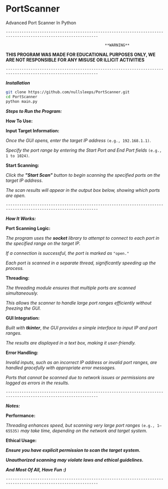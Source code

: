 # PortScanner

Advanced Port Scanner In Python

`---------------------------------------------------------------------------------------------------------------`

                                              
                                                **WARNING**
                                                  
**THIS PROGRAM WAS MADE FOR EDUCATIONAL PURPOSES ONLY, WE ARE NOT RESPONSIBLE FOR ANY MISUSE OR ILLICIT ACTIVITIES**
 

 
`---------------------------------------------------------------------------------------------------------------`
 
 
***Installation***
```bash
git clone https://github.com/nullsleeps/PortScanner.git
cd PortScanner
python main.py
```
 
 
***Steps to Run the Program:***
 

**How To Use:**

**Input Target Information:**

*Once the GUI opens, enter the target IP address* `(e.g., 192.168.1.1)`.

*Specify the port range by entering the Start Port and End Port fields* `(e.g., 1 to 1024)`.


**Start Scanning:**

*Click the* ***"Start Scan"*** *button to begin scanning the specified ports on the target IP address*.

*The scan results will appear in the output box below, showing which ports are open.*


`---------------------------------------------------------------------------------------------------------------`


***How It Works:***

**Port Scanning Logic:**

*The program uses the* ***socket*** *library to attempt to connect to each port in the specified range on the target IP.*

*If a connection is successful, the port is marked as* `"open."`

*Each port is scanned in a separate thread, significantly speeding up the process.*

 
**Threading:**

*The threading module ensures that multiple ports are scanned simultaneously.*

*This allows the scanner to handle large port ranges efficiently without freezing the GUI.*


**GUI Integration:**

*Built with* ***tkinter***, *the GUI provides a simple interface to input IP and port ranges.*

*The results are displayed in a text box, making it user-friendly.*


**Error Handling:**

*Invalid inputs, such as an incorrect IP address or invalid port ranges, are handled gracefully with appropriate error messages.*

*Ports that cannot be scanned due to network issues or permissions are logged as errors in the results.*


`---------------------------------------------------------------------------------------------------------------`


***Notes:***


**Performance:**

*Threading enhances speed, but scanning very large port ranges* `(e.g., 1–65535)` *may take time, depending on the network and target system.*


**Ethical Usage:**

***Ensure you have explicit permission to scan the target system.***

***Unauthorized scanning may violate laws and ethical guidelines.***




***And Most Of All, Have Fun :)***

`---------------------------------------------------------------------------------------------------------------`

